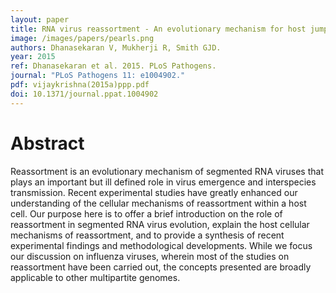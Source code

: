 ```yaml
---
layout: paper
title: RNA virus reassortment - An evolutionary mechanism for host jumps and immune evasion
image: /images/papers/pearls.png
authors: Dhanasekaran V, Mukherji R, Smith GJD.
year: 2015
ref: Dhanasekaran et al. 2015. PLoS Pathogens.
journal: "PLoS Pathogens 11: e1004902."
pdf: vijaykrishna(2015a)ppp.pdf
doi: 10.1371/journal.ppat.1004902
---
```


# Abstract

Reassortment is an evolutionary mechanism of segmented RNA viruses that plays an important but ill defined role in virus emergence and interspecies transmission. Recent experimental studies have greatly enhanced our understanding of the cellular mechanisms of reassortment within a host cell. Our purpose here is to offer a brief introduction on the role of reassortment in segmented RNA virus evolution, explain the host cellular mechanisms of reassortment, and to provide a synthesis of recent experimental findings and methodological developments. While we focus our discussion on influenza viruses, wherein most of the studies on reassortment have been carried out, the concepts presented are broadly applicable to other multipartite genomes.

